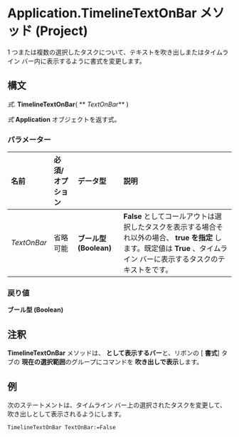 
# Application.TimelineTextOnBar メソッド (Project)

1 つまたは複数の選択したタスクについて、テキストを吹き出しまたはタイムライン バー内に表示するように書式を変更します。


## 構文

 _式_. **TimelineTextOnBar**( ** _TextOnBar_** )

 _式_ **Application** オブジェクトを返す式。


### パラメーター



|**名前**|**必須/オプション**|**データ型**|**説明**|
|:-----|:-----|:-----|:-----|
| _TextOnBar_|省略可能|**ブール型 (Boolean)**|**False** としてコールアウトは選択したタスクを表示する場合それ以外の場合、 **true を指定** します。既定値は **True** 、タイムライン バーに表示するタスクのテキストをです。|

### 戻り値

 **ブール型 (Boolean)**


## 注釈

 **TimelineTextOnBar** メソッドは、 **として表示するバー**と、リボンの [ **書式**] タブの **現在の選択範囲**のグループにコマンドを **吹き出しで表示**します。


## 例

次のステートメントは、タイムライン バー上の選択されたタスクを変更して、吹き出しとして表示されるようにします。


```
TimelineTextOnBar TextOnBar:=False
```

